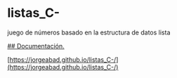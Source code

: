# listas_C-
juego de números basado en la estructura de datos lista

[## Documentación.](https://jorgeabad.github.io/listas_C-/)

[https://jorgeabad.github.io/listas_C-/](https://jorgeabad.github.io/listas_C-/)
